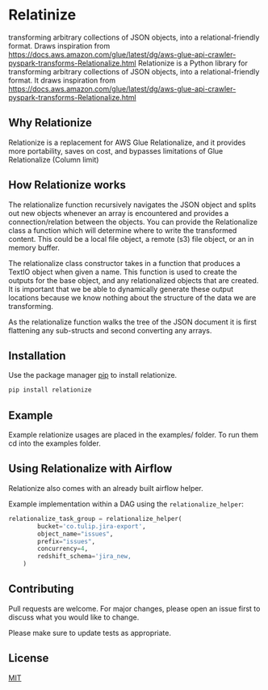 # Relatinize
transforming arbitrary collections of JSON objects, into a relational-friendly format. Draws inspiration from https://docs.aws.amazon.com/glue/latest/dg/aws-glue-api-crawler-pyspark-transforms-Relationalize.html
Relationize is a Python library for transforming arbitrary collections of JSON objects, into a relational-friendly format. It draws inspiration from https://docs.aws.amazon.com/glue/latest/dg/aws-glue-api-crawler-pyspark-transforms-Relationalize.html
## Why Relationize
Relationize is a replacement for AWS Glue Relationalize, and it provides  more portability, saves on cost, and bypasses limitations of Glue Relationalize (Column limit)
## How Relationize works
The relationalize function recursively navigates the JSON object and splits out new objects whenever an array is encountered and provides a connection/relation between the objects. You can provide the Relationalize class a function which will determine where to write the transformed content. This could be a local file object, a remote (s3) file object, or an in memory buffer.

The relationalize class constructor takes in a function that produces a TextIO object when given a name. This function is used to create the outputs for the base object, and any relationalized objects that are created. It is important that we be able to dynamically generate these output locations because we know nothing about the structure of the data we are transforming.

As the relationalize function walks the tree of the JSON document it is first flattening any sub-structs and second converting any arrays.



## Installation

Use the package manager [pip](https://pip.pypa.io/en/stable/) to install relationize.

```bash
pip install relationize
```

## Example
Example relationize usages are placed in the examples/ folder. 
To run them cd into the examples folder. 
## Using Relationalize with Airflow
Relationize also comes with an already built airflow helper. 

Example implementation within a DAG using the `relationalize_helper`:
```python
relationalize_task_group = relationalize_helper(
        bucket='co.tulip.jira-export',
        object_name="issues",
        prefix="issues",
        concurrency=4,
        redshift_schema='jira_new,
    )
```

## Contributing

Pull requests are welcome. For major changes, please open an issue first
to discuss what you would like to change.

Please make sure to update tests as appropriate.

## License

[MIT](https://choosealicense.com/licenses/mit/)